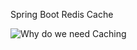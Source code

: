 Spring Boot Redis Cache

![Why do we need Caching](https://github.com/user-attachments/assets/015ff37e-a11d-4211-ba30-83180eb48f15)
